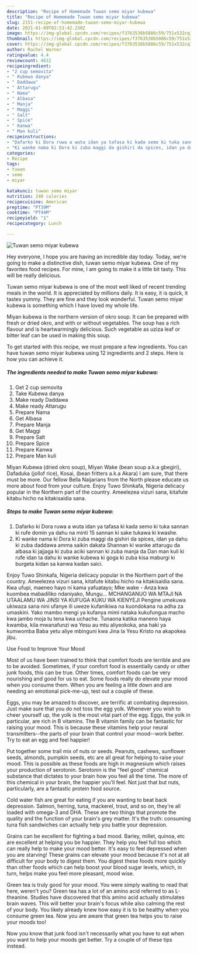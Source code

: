 ```yaml
---
description: "Recipe of Homemade Tuwan semo miyar kubewa"
title: "Recipe of Homemade Tuwan semo miyar kubewa"
slug: 2151-recipe-of-homemade-tuwan-semo-miyar-kubewa
date: 2021-01-09T02:53:42.230Z
image: https://img-global.cpcdn.com/recipes/f3763538b5886c59/751x532cq70/tuwan-semo-miyar-kubewa-recipe-main-photo.jpg
thumbnail: https://img-global.cpcdn.com/recipes/f3763538b5886c59/751x532cq70/tuwan-semo-miyar-kubewa-recipe-main-photo.jpg
cover: https://img-global.cpcdn.com/recipes/f3763538b5886c59/751x532cq70/tuwan-semo-miyar-kubewa-recipe-main-photo.jpg
author: Rachel Warner
ratingvalue: 4.4
reviewcount: 4612
recipeingredient:
- "2 cup semovita"
- " Kubewa danya"
- " Daddawa"
- " Attarugu"
- " Nama"
- " Albasa"
- " Manja"
- " Maggi"
- " Salt"
- " Spice"
- " Kanwa"
- " Man kuli"
recipeinstructions:
- "Dafarko ki Dora ruwa a wuta idan ya tafasa ki kada semo ki tuka sannan ki rufe domin ya dahu na minti 15 sannan ki sake tukawa ki kwashe."
- "Ki wanke nama ki Dora ki zuba maggi da gishiri da spices, idan ya dahu ki zuba daddawa amma saikin dakata Shannan ki wanke attarugu da albasa ki jajjaga ki zuba aciki sannan ki zuba manja da Dan man kuli ki rufe idan ta dahu ki wanke kubewa ki goga ki zuba kisa maburgi ki burgeta kidan sa kanwa kadan saici."
categories:
- Recipe
tags:
- tuwan
- semo
- miyar

katakunci: tuwan semo miyar 
nutrition: 240 calories
recipecuisine: American
preptime: "PT39M"
cooktime: "PT44M"
recipeyield: "1"
recipecategory: Lunch

---
```



![Tuwan semo miyar kubewa](https://img-global.cpcdn.com/recipes/f3763538b5886c59/751x532cq70/tuwan-semo-miyar-kubewa-recipe-main-photo.jpg)

Hey everyone, I hope you are having an incredible day today. Today, we're going to make a distinctive dish, tuwan semo miyar kubewa. One of my favorites food recipes. For mine, I am going to make it a little bit tasty. This will be really delicious.

Tuwan semo miyar kubewa is one of the most well liked of recent trending meals in the world. It is appreciated by millions daily. It is easy, it is quick, it tastes yummy. They are fine and they look wonderful. Tuwan semo miyar kubewa is something which I have loved my whole life.

Miyan kubewa is the northern version of okro soup. It can be prepared with fresh or dried okro, and with or without vegetables. The soup has a rich flavour and is heartwarmingly delicious. Such vegetable as uziza leaf or bitter leaf can be used in making this soup.


To get started with this recipe, we must prepare a few ingredients. You can have tuwan semo miyar kubewa using 12 ingredients and 2 steps. Here is how you can achieve it.

<!--inarticleads1-->

##### The ingredients needed to make Tuwan semo miyar kubewa:

1. Get 2 cup semovita
1. Take  Kubewa danya
1. Make ready  Daddawa
1. Make ready  Attarugu
1. Prepare  Nama
1. Get  Albasa
1. Prepare  Manja
1. Get  Maggi
1. Prepare  Salt
1. Prepare  Spice
1. Prepare  Kanwa
1. Prepare  Man kuli


Miyan Kubewa (dried okro soup), Miyan Wake (bean soup a.k.a gbegiri), Dafaduka (jollof rice), Kosai, (bean fritters a.k.a Akara) I am sure, that there must be more. Our fellow Bella Naijarians from the North please educate us more about food from your culture. Enjoy Tuwo Shinkafa, Nigeria delicacy popular in the Northern part of the country. Ameelezea vizuri sana, kitafute kitabu hicho na kitakisaidia sana. 

<!--inarticleads2-->

##### Steps to make Tuwan semo miyar kubewa:

1. Dafarko ki Dora ruwa a wuta idan ya tafasa ki kada semo ki tuka sannan ki rufe domin ya dahu na minti 15 sannan ki sake tukawa ki kwashe.
1. Ki wanke nama ki Dora ki zuba maggi da gishiri da spices, idan ya dahu ki zuba daddawa amma saikin dakata Shannan ki wanke attarugu da albasa ki jajjaga ki zuba aciki sannan ki zuba manja da Dan man kuli ki rufe idan ta dahu ki wanke kubewa ki goga ki zuba kisa maburgi ki burgeta kidan sa kanwa kadan saici.


Enjoy Tuwo Shinkafa, Nigeria delicacy popular in the Northern part of the country. Ameelezea vizuri sana, kitafute kitabu hicho na kitakisaidia sana. Kwa ufupi, maeneo hayo ni kama yafuatayo; Mke wake - Anza kwa kuombea mabadiliko ndaniyako, Mungu… MCHANGANUO WA MTAJI NA UTAALAMU WA JINSI YA KUFUGA KUKU WA KIENYEJI Pengine umekuwa ukiwaza sana nini ufanye ili uweze kufanikiwa na kuondokana na adha za umaskini. Yako mambo mengi ya kufanya mimi nataka kukufungua macho kwa jambo moja tu tena kwa uchache. Tunaona katika maneno haya kwamba, kila mwanafunzi wa Yesu au mtu aliyeokoka, ana haki ya kumwomba Baba yetu aliye mbinguni kwa Jina la Yesu Kristo na akapokea jibu. 

Use Food to Improve Your Mood


Most of us have been trained to think that comfort foods are terrible and are to be avoided. Sometimes, if your comfort food is essentially candy or other junk foods, this can be true. Other times, comfort foods can be very nourishing and good for us to eat. Some foods really do elevate your mood when you consume them. When you are feeling a little down and are needing an emotional pick-me-up, test out a couple of these.

Eggs, you may be amazed to discover, are terrific at combating depression. Just make sure that you do not toss the egg yolk. Whenever you wish to cheer yourself up, the yolk is the most vital part of the egg. Eggs, the yolk in particular, are rich in B vitamins. The B vitamin family can be fantastic for raising your mood. This is because these vitamins help your neural transmitters--the parts of your brain that control your mood--work better. Try to eat an egg and feel happier!

Put together some trail mix of nuts or seeds. Peanuts, cashews, sunflower seeds, almonds, pumpkin seeds, etc are all great for helping to raise your mood. This is possible as these foods are high in magnesium which raises your production of serotonin. Serotonin is the "feel good" chemical substance that dictates to your brain how you feel all the time. The more of this chemical in your brain, the happier you'll feel. Not just that but nuts, particularly, are a fantastic protein food source.

Cold water fish are great for eating if you are wanting to beat back depression. Salmon, herring, tuna, mackerel, trout, and so on, they're all loaded with omega-3 and DHA. These are two things that promote the quality and the function of your brain's grey matter. It's the truth: consuming tuna fish sandwiches can actually help you battle your depression. 

Grains can be excellent for fighting a bad mood. Barley, millet, quinoa, etc are excellent at helping you be happier. They help you feel full too which can really help to make your mood better. It's easy to feel depressed when you are starving! These grains can elevate your mood because it's not at all difficult for your body to digest them. You digest these foods more quickly than other foods which can help boost your blood sugar levels, which, in turn, helps make you feel more pleasant, mood wise.

Green tea is truly good for your mood. You were simply waiting to read that here, weren't you? Green tea has a lot of an amino acid referred to as L-theanine. Studies have discovered that this amino acid actually stimulates brain waves. This will better your brain's focus while also calming the rest of your body. You likely already knew how easy it is to be healthy when you consume green tea. Now you are aware that green tea helps you to raise your moods too!

Now you know that junk food isn't necessarily what you have to eat when you want to help your moods get better. Try  a  couple of  of  these  tips  instead.

